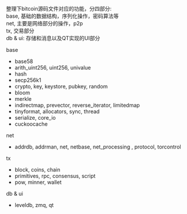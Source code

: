 整理下bitcoin源码文件对应的功能，分四部分:      
base, 基础的数据结构，序列化操作，密码算法等          
net, 主要是网络部分的操作，p2p        
tx, 交易部分       
db & ui:  存储和消息以及QT实现的UI部分       

base
* base58
* arith_uint256, uint256, univalue
* hash
* secp256k1
* crypto, key, keystore, pubkey, random
* bloom
* merkle
* indirectmap,  prevector, reverse_iterator, limitedmap
* tinyformat, allocators, sync, thread
* serialize, core_io
* cuckoocache


net
* addrdb, addrman, net, netbase,  net_processing , protocol, torcontrol

tx
* block, coins, chain
* primitives, rpc, consensus, script
* pow, minner, wallet

db & ui
* leveldb, zmq, qt

